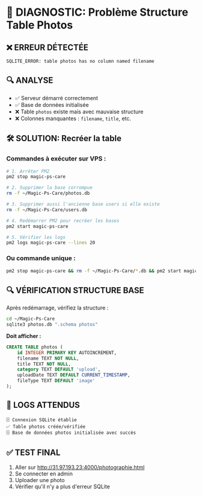 # 🔧 DIAGNOSTIC: Problème Structure Table Photos

## ❌ **ERREUR DÉTECTÉE**
```
SQLITE_ERROR: table photos has no column named filename
```

## 🔍 **ANALYSE**
- ✅ Serveur démarré correctement
- ✅ Base de données initialisée  
- ❌ Table `photos` existe mais avec mauvaise structure
- ❌ Colonnes manquantes : `filename`, `title`, etc.

## 🛠️ **SOLUTION: Recréer la table**

### **Commandes à exécuter sur VPS :**

```bash
# 1. Arrêter PM2
pm2 stop magic-ps-care

# 2. Supprimer la base corrompue
rm -f ~/Magic-Ps-Care/photos.db

# 3. Supprimer aussi l'ancienne base users si elle existe
rm -f ~/Magic-Ps-Care/users.db

# 4. Redémarrer PM2 pour recréer les bases
pm2 start magic-ps-care

# 5. Vérifier les logs
pm2 logs magic-ps-care --lines 20
```

### **Ou commande unique :**
```bash
pm2 stop magic-ps-care && rm -f ~/Magic-Ps-Care/*.db && pm2 start magic-ps-care && sleep 2 && pm2 logs magic-ps-care --lines 20
```

## 🔍 **VÉRIFICATION STRUCTURE BASE**

Après redémarrage, vérifiez la structure :
```bash
cd ~/Magic-Ps-Care
sqlite3 photos.db ".schema photos"
```

**Doit afficher :**
```sql
CREATE TABLE photos (
    id INTEGER PRIMARY KEY AUTOINCREMENT,
    filename TEXT NOT NULL,
    title TEXT NOT NULL,
    category TEXT DEFAULT 'upload',
    uploadDate TEXT DEFAULT CURRENT_TIMESTAMP,
    fileType TEXT DEFAULT 'image'
);
```

## 🎯 **LOGS ATTENDUS**
```
🗄️ Connexion SQLite établie
✅ Table photos créée/vérifiée
🗄️ Base de données photos initialisée avec succès
```

## ✅ **TEST FINAL**
1. Aller sur http://31.97.193.23:4000/photographie.html
2. Se connecter en admin
3. Uploader une photo
4. Vérifier qu'il n'y a plus d'erreur SQLite
